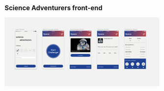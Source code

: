## Science Adventurers front-end

![mockup](https://github.com/Science-Adventurers/game-frontend/blob/master/mockup.png)
